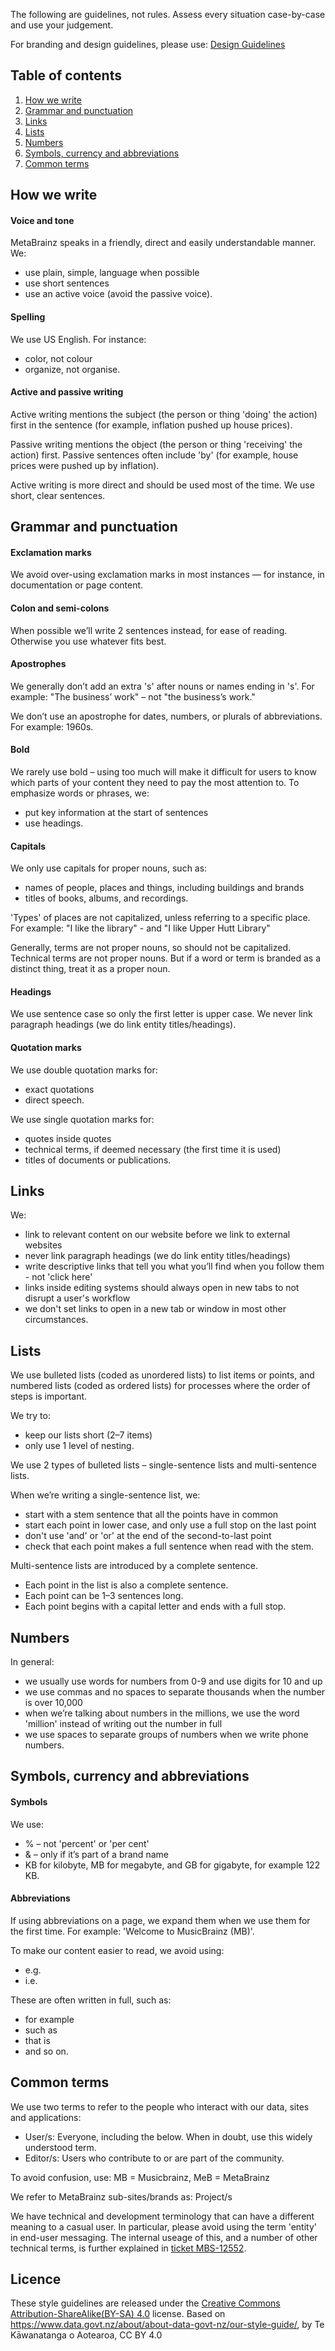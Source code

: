 The following are guidelines, not rules. Assess every situation case-by-case and use your judgement.

For branding and design guidelines, please use: <a href="./design-guidelines.md">Design Guidelines</a>

## Table of contents

1. [How we write](#how-we-write)
2. [Grammar and punctuation](#grammar-and-punctuation)
3. [Links](#links)
4. [Lists](#lists)
5. [Numbers](#numbers)
6. [Symbols, currency and abbreviations](#Symbols,-currency-and-abbreviations)
7. [Common terms](#common-terms)


## How we write

#### Voice and tone

MetaBrainz speaks in a friendly, direct and easily understandable manner. We:
* use plain, simple, language when possible
* use short sentences
* use an active voice (avoid the passive voice).

#### Spelling

We use US English. For instance:
* color, not colour
* organize, not organise.

#### Active and passive writing 

Active writing mentions the subject (the person or thing 'doing' the action) first in the sentence (for example, inflation pushed up house prices).

Passive writing mentions the object (the person or thing 'receiving' the action) first. Passive sentences often include 'by' (for example, house prices were pushed up by inflation).

Active writing is more direct and should be used most of the time. We use short, clear sentences.


## Grammar and punctuation

#### Exclamation marks

We avoid over-using exclamation marks in most instances — for instance, in documentation or page content.

#### Colon and semi-colons

When possible we’ll write 2 sentences instead, for ease of reading. Otherwise you use whatever fits best.

#### Apostrophes

We generally don’t add an extra 's' after nouns or names ending in 's'.
For example: "The business’ work" – not  "the business’s work."

We don’t use an apostrophe for dates, numbers, or plurals of abbreviations.
For example: 1960s.

#### Bold

We rarely use bold – using too much will make it difficult for users to know which parts of your content they need to pay the most attention to. To emphasize words or phrases, we:
* put key information at the start of sentences
* use headings.

#### Capitals

We only use capitals for proper nouns, such as:
* names of people, places and things, including buildings and brands
* titles of books, albums, and recordings.

'Types' of places are not capitalized, unless referring to a specific place.
For example: "I like the library" - and "I like Upper Hutt Library"

Generally, terms are not proper nouns, so should not be capitalized. Technical terms are not proper nouns. But if a word or term is branded as a distinct thing, treat it as a proper noun.

#### Headings

We use sentence case so only the first letter is upper case. We never link paragraph headings (we do link entity titles/headings).

#### Quotation marks

We use double quotation marks for:
* exact quotations
* direct speech.

We use single quotation marks for:
* quotes inside quotes
* technical terms, if deemed necessary (the first time it is used)
* titles of documents or publications.


## Links

We:
* link to relevant content on our website before we link to external websites 
* never link paragraph headings (we do link entity titles/headings)
* write descriptive links that tell you what you’ll find when you follow them - not 'click here'
* links inside editing systems should always open in new tabs to not disrupt a user's workflow
* we don't set links to open in a new tab or window in most other circumstances.


## Lists

We use bulleted lists (coded as unordered lists) to list items or points, and numbered lists (coded as ordered lists) for processes where the order of steps is important.

We try to:
* keep our lists short (2–7 items)
* only use 1 level of nesting.

We use 2 types of bulleted lists – single-sentence lists and multi-sentence lists.

When we’re writing a single-sentence list, we:
* start with a stem sentence that all the points have in common
* start each point in lower case, and only use a full stop on the last point
* don't use 'and' or 'or' at the end of the second-to-last point
* check that each point makes a full sentence when read with the stem.

Multi-sentence lists are introduced by a complete sentence.
* Each point in the list is also a complete sentence.
* Each point can be 1–3 sentences long.
* Each point begins with a capital letter and ends with a full stop.


## Numbers

In general:
* we usually use words for numbers from 0-9 and use digits for 10 and up
* we use commas and no spaces to separate thousands when the number is over 10,000
* when we’re talking about numbers in the millions, we use the word 'million' instead of writing out the number in full
* we use spaces to separate groups of numbers when we write phone numbers.


## Symbols, currency and abbreviations

#### Symbols

We use:
* % – not 'percent' or 'per cent'
* & – only if it’s part of a brand name
* KB for kilobyte, MB for megabyte, and GB for gigabyte, for example 122 KB.

#### Abbreviations

If using abbreviations on a page, we expand them when we use them for the first time.
For example: 'Welcome to MusicBrainz (MB)'.

To make our content easier to read, we avoid using:
* e.g.
* i.e.

These are often written in full, such as:
* for example
* such as
* that is
* and so on.


## Common terms

We use two terms to refer to the people who interact with our data, sites and applications:
* User/s: Everyone, including the below. When in doubt, use this widely understood term.
* Editor/s: Users who contribute to or are part of the community.

To avoid confusion, use: MB = Musicbrainz, MeB = MetaBrainz

We refer to MetaBrainz sub-sites/brands as: Project/s

We have technical and development terminology that can have a different meaning to a casual
user. In particular, please avoid using the term 'entity' in end-user messaging. The internal
useage of this, and a number of other technical terms, is further explained in [ticket MBS-12552](https://tickets.metabrainz.org/browse/MBS-12552).

## Licence
These style guidelines are released under the [Creative Commons Attribution-ShareAlike(BY-SA) 4.0](https://creativecommons.org/licenses/by-sa/4.0/) license.
Based on https://www.data.govt.nz/about/about-data-govt-nz/our-style-guide/, by Te Kāwanatanga o Aotearoa, CC BY 4.0
